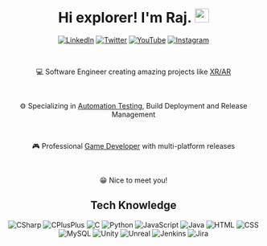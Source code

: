 <h1 align="center"> Hi explorer! I'm Raj. <img src="https://media.giphy.com/media/hvRJCLFzcasrR4ia7z/giphy.gif" width="28px" height="28px"> </h1>

<p align="center">
<a href="https://www.linkedin.com/in/raj-sri-shanker-867b379b/">
<img src="https://img.shields.io/badge/LinkedIn-0A66C2.svg?style=for-the-badge&logo=LinkedIn&logoColor=white" alt="LinkedIn"/></a> 
<a href="https://twitter.com/RajSriShanker">
<img src="https://img.shields.io/badge/Twitter-1D9BF0.svg?style=for-the-badge&logo=Twitter&logoColor=white" alt="Twitter" /></a> 
<a href="https://www.youtube.com/channel/UC9BqrLNWNctCFM2lnrTitHw">
<img src="https://img.shields.io/badge/YouTube-FF0000.svg?style=for-the-badge&logo=YouTube&logoColor=white" alt="YouTube" /></a> 
<a href="https://www.instagram.com/rajsrishanker/">
<img src="https://img.shields.io/badge/Instagram-E4405F.svg?style=for-the-badge&logo=Instagram&logoColor=white" alt="Instagram" /></a> 
</p>

<div align="center"><br>
<p>💻 Software Engineer creating amazing projects like <a href="https://github.com/RajSriShanker/RajSriShanker_ARBusinessCard">XR/AR</a></p><br>
<p>⚙️ Specializing in <a href="https://github.com/RajSriShanker/Unity-Automation">Automation Testing</a>, Build Deployment and Release Management</p><br>
<p>🎮 Professional <a href="https://gamedevraj.itch.io/">Game Developer</a> with multi-platform releases</p><br>
<p>😁 Nice to meet you!</p>
</div> 


<h2 align="center"> Tech Knowledge </h2>
<p align="center">
<img src="https://img.shields.io/badge/C%23-239120?style=for-the-badge&logo=c-sharp&logoColor=white" alt="CSharp"/>
<img src="https://img.shields.io/badge/C%2B%2B-00599C?style=for-the-badge&logo=c%2B%2B&logoColor=white" alt="CPlusPlus"/>
<img src="https://img.shields.io/badge/C-00599C?style=for-the-badge&logo=c&logoColor=white" alt="C"/>
<img src="https://img.shields.io/badge/Python-14354C?style=for-the-badge&logo=python&logoColor=white" alt="Python"/>
<img src="https://img.shields.io/badge/JavaScript-F7DF1E?style=for-the-badge&logo=JavaScript&logoColor=white" alt="JavaScript"/>
<img src="https://img.shields.io/badge/Java-ED8B00?style=for-the-badge&logo=openjdk&logoColor=white" alt="Java"/>    
<img src="https://img.shields.io/badge/HTML5-E34F26?style=for-the-badge&logo=html5&logoColor=white" alt="HTML"/> 
<img src="https://img.shields.io/badge/CSS3-1572B6?style=for-the-badge&logo=css3&logoColor=white" alt="CSS"/> 
<img src="https://img.shields.io/badge/MySQL-00000F?style=for-the-badge&logo=mysql&logoColor=white" alt="MySQL"/>
<img src="https://img.shields.io/badge/Unity-100000?style=for-the-badge&logo=unity&logoColor=white" alt="Unity"/>   
<img src="https://img.shields.io/badge/unrealengine-%23313131.svg?style=for-the-badge&logo=unrealengine&logoColor=white" alt="Unreal"/>
<img src="https://img.shields.io/badge/Jenkins-D24939?style=for-the-badge&logo=Jenkins&logoColor=white" alt="Jenkins"/>
<img src="https://img.shields.io/badge/Jira-0052CC?style=for-the-badge&logo=Jira&logoColor=white" alt="Jira"/>  
</p>


